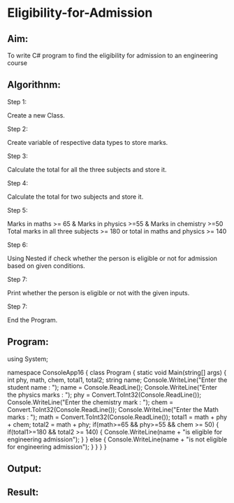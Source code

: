 # Eligibility-for-Admission

## Aim:
To write C# program to find the eligibility for admission to an engineering course

## Algorithnm:
Step 1:

Create a new Class.

Step 2:

Create variable of respective data types to store marks.

Step 3:

Calculate the total for all the three subjects and store it.

Step 4:

Calculate the total for two subjects and store it.

Step 5:

Marks in maths >= 65 & Marks in physics >=55 & Marks in chemistry >=50 Total marks in all three subjects >= 180 or total in maths and physics >= 140

Step 6:

Using Nested if check whether the person is eligible or not for admission based on given conditions.

Step 7:

Print whether the person is eligible or not with the given inputs.

Step 7:

End the Program.


## Program:
using System;

namespace ConsoleApp16
{
    class Program
    {
        static void Main(string[] args)
        {
            int phy, math, chem, total1, total2;
            string name;
            Console.WriteLine("Enter the student name : ");
            name = Console.ReadLine();
            Console.WriteLine("Enter the physics marks : ");
            phy = Convert.ToInt32(Console.ReadLine());
            Console.WriteLine("Enter the chemistry mark : ");
            chem = Convert.ToInt32(Console.ReadLine());
            Console.WriteLine("Enter the Math marks : ");
            math = Convert.ToInt32(Console.ReadLine());
            total1 = math + phy + chem;
            total2 = math + phy;
            if(math>=65 && phy>=55 && chem >= 50)
            {
                if(total1>=180 && total2 >= 140)
                {
                    Console.WriteLine(name + "is eligible for engineering admission");
                }
            }
            else
            {
                Console.WriteLine(name + "is not eligible for engineering admission");
            }
        }
    }
}




## Output:



## Result:
